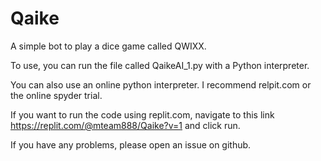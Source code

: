 # Qaike
A simple bot to play a dice game called QWIXX.

To use, you can run the file called QaikeAI_1.py with a Python interpreter.

You can also use an online python interpreter. I recommend relpit.com or
	the online spyder trial.

If you want to run the code using replit.com, navigate to this link https://replit.com/@mteam888/Qaike?v=1
and click run.

If you have any problems, please open an issue on github.

